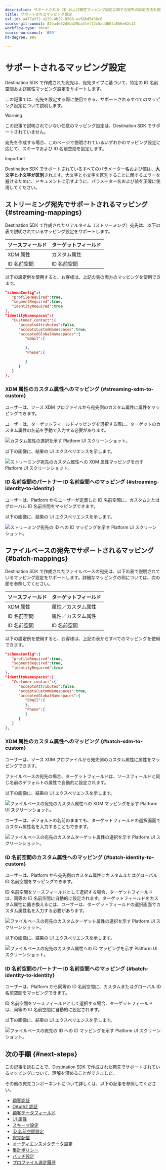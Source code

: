 ```yaml
---
description: サポートされる ID および属性マッピング設定に関する宛先の設定方法を説明します。
title: サポートされるマッピング設定
exl-id: a477a3f2-a229-4b22-8588-ee58bd5436c6
source-git-commit: 82ba4e62d5bb29ba4fef22c5add864a556e62c12
workflow-type: tm+mt
source-wordcount: '659'
ht-degree: 99%

---
```


# サポートされるマッピング設定

Destination SDK で作成された宛先は、宛先タイプに基づいて、特定の ID 名前空間および属性マッピング設定をサポートします。

この記事では、宛先を設定する際に使用できる、サポートされるすべてのマッピング設定について説明します。

>[!WARNING]
>
>この記事で説明されていない任意のマッピング設定は、Destination SDK でサポートされていません。

宛先を作成する場合、このページで説明されているいずれかのマッピング設定に応じて、スキーマおよび ID 名前空間を設定します。

>[!IMPORTANT]
>
>Destination SDK でサポートされているすべてのパラメーター名および値は、**大文字と小文字が区別**&#x200B;されます。大文字と小文字を区別することに関するエラーを避けるために、ドキュメントに示すように、パラメーター名および値を正確に使用してください。

## ストリーミング宛先でサポートされるマッピング {#streaming-mappings}

Destination SDK で作成されたリアルタイム（ストリーミング）宛先は、以下の表で説明されているマッピング設定をサポートします。

| ソースフィールド | ターゲットフィールド |
| --- | --- |
| XDM 属性 | カスタム属性 |
| ID 名前空間 | ID 名前空間 |

以下の設定例を使用すると、お客様は、上記の表の両方のマッピングを使用できます。

```json
"schemaConfig":{
   "profileRequired":true,
   "segmentRequired":true,
   "identityRequired":true
},
"identityNamespaces":{
   "Customer_contact":{
      "acceptsAttributes":false,
      "acceptsCustomNamespaces":true,
      "acceptedGlobalNamespaces":{
         "Email":{
            
         },
         "Phone":{
            
         }
      }
   }
},
```

### XDM 属性のカスタム属性へのマッピング {#streaming-xdm-to-custom}

ユーザーは、ソース XDM プロファイルから宛先側のカスタム属性に属性をマッピングできます。

ユーザーは、ターゲットフィールドマッピングを選択する際に、ターゲットのカスタム属性の名前を手動で入力する必要があります。

![カスタム属性の選択を示す Platform UI スクリーンショット。](../../assets/functionality/destination-configuration/mapping-streaming-select-custom-attribute.png)

以下の画像に、結果の UI エクスペリエンスを示します。

![ストリーミング宛先のカスタム属性への XDM 属性マッピングを示す Platform UI スクリーンショット。](../../assets/functionality/destination-configuration/mapping-streaming-xdm-custom.png)

### ID 名前空間のパートナー ID 名前空間へのマッピング {#streaming-identity-to-identity}

ユーザーは、Platform からユーザーが定義した ID 名前空間に、カスタムまたはグローバル ID 名前空間をマッピングできます。

以下の画像に、結果の UI エクスペリエンスを示します。

![ストリーミング宛先の ID への ID マッピングを示す Platform UI スクリーンショット。](../../assets/functionality/destination-configuration/mapping-streaming-identity-identity.png)

## ファイルベースの宛先でサポートされるマッピング {#batch-mappings}

Destination SDK で作成されたファイルベースの宛先は、以下の表で説明されているマッピング設定をサポートします。詳細なマッピングの例については、次の節を参照してください。

| ソースフィールド | ターゲットフィールド |
| --- | --- |
| XDM 属性 | 属性／カスタム属性 |
| ID 名前空間 | 属性／カスタム属性 |
| ID 名前空間 | ID 名前空間 |

以下の設定例を使用すると、お客様は、上記の表からすべてのマッピングを使用できます。

```json
"schemaConfig":{
   "profileRequired":true,
   "segmentRequired":true,
   "identityRequired":true
},
"identityNamespaces":{
   "Customer_contact":{
      "acceptsAttributes":false,
      "acceptsCustomNamespaces":true,
      "acceptedGlobalNamespaces":{
         "Email":{
         },
         "Phone":{
         }
      }
   }
},
```

### XDM 属性のカスタム属性へのマッピング {#batch-xdm-to-custom}

ユーザーは、ソース XDM プロファイルから宛先側のカスタム属性に属性をマッピングできます。

ファイルベースの宛先の場合、ターゲットフィールドは、ソースフィールドと同じ名前のデフォルトの属性で自動的に設定されます。

以下の画像に、結果の UI エクスペリエンスを示します。

![ファイルベースの宛先のカスタム属性への XDM マッピングを示す Platform UI スクリーンショット。](../../assets/functionality/destination-configuration/mapping-batch-xdm-custom.png)

ユーザーは、デフォルトの名前のままでも、ターゲットフィールドの選択画面でカスタム属性名を入力することもできます。

![ファイルベースの宛先のカスタムターゲット属性の選択を示す Platform UI スクリーンショット。](../../assets/functionality/destination-configuration/mapping-batch-custom-attribute.png)

### ID 名前空間のカスタム属性へのマッピング {#batch-identity-to-custom}

ユーザーは、Platform から宛先側のカスタム属性にカスタムまたはグローバル ID 名前空間をマッピングできます。

ID 名前空間をソースフィールドとして選択する場合、ターゲットフィールドは、同等の ID 名前空間に自動的に設定されます。ターゲットフィールドをカスタム属性に置き換えるには、ユーザーは、ターゲットフィールドの選択画面でカスタム属性名を入力する必要があります。

![ファイルベースの宛先のカスタムターゲット属性の選択を示す Platform UI スクリーンショット。](../../assets/functionality/destination-configuration/mapping-batch-custom-attribute.png)

以下の画像に、結果の UI エクスペリエンスを示します。

![ファイルベースの宛先のカスタム属性への ID マッピングを示す Platform UI スクリーンショット。](../../assets/functionality/destination-configuration/mapping-batch-identity-custom.png)

### ID 名前空間のパートナー ID 名前空間へのマッピング {#batch-identity-to-identity}

ユーザーは、Platform から同等の ID 名前空間に、カスタムまたはグローバル ID 名前空間をマッピングできます。

ID 名前空間をソースフィールドとして選択する場合、ターゲットフィールドは、同等の ID 名前空間に自動的に設定されます。

以下の画像に、結果の UI エクスペリエンスを示します。

![ファイルベースの宛先の ID への ID マッピングを示す Platform UI スクリーンショット。](../../assets/functionality/destination-configuration/mapping-batch-identity-identity.png)


## 次の手順 {#next-steps}

この記事を読むことで、Destination SDK で作成された宛先でサポートされているマッピングについて、理解を深めることができました。

その他の宛先コンポーネントについて詳しくは、以下の記事を参照してください。

* [顧客認証](customer-authentication.md)
* [OAuth2 認証](oauth2-authorization.md)
* [顧客データフィールド](customer-data-fields.md)
* [UI 属性](ui-attributes.md)
* [スキーマ設定](schema-configuration.md)
* [ID 名前空間設定](identity-namespace-configuration.md)
* [宛先配信](destination-delivery.md)
* [オーディエンスメタデータ設定](audience-metadata-configuration.md)
* [集計ポリシー](aggregation-policy.md)
* [バッチ設定](batch-configuration.md)
* [プロファイル選定履歴](historical-profile-qualifications.md)
